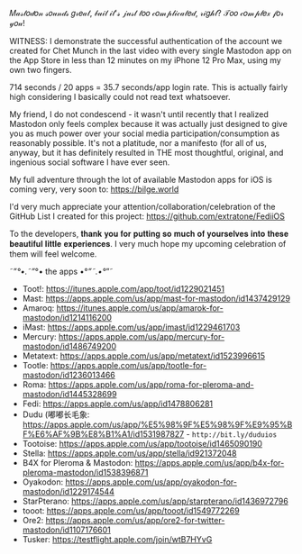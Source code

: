 𝑀𝒶𝓈𝓉𝑜𝒹𝑜𝓃 𝓈𝑜𝓊𝓃𝒹𝓈 𝑔𝓇𝑒𝒶𝓉, 𝒷𝓊𝒾𝓉 𝒾𝓉'𝓈 𝒿𝓊𝓈𝓉 𝓉𝑜𝑜 𝒸𝑜𝓂𝓅𝓁𝒾𝒸𝒶𝓉𝑒𝒹, 𝓇𝒾𝑔𝒽𝓉? 𝒯𝑜𝑜 𝒸𝑜𝓂𝓅𝓁𝑒𝓍 𝒻𝑜𝓇 𝓎𝑜𝓊!

WITNESS: I demonstrate the successful authentication of the account we created for Chet Munch in the last video with every single Mastodon app on the App Store in less than 12 minutes on my iPhone 12 Pro Max, using my own two fingers.

714 seconds / 20 apps = 35.7 seconds/app login rate. This is actually fairly high considering I basically could not read text whatsoever.

My friend, I do not condescend - it wasn't until recently that I realized Mastodon only feels complex because it was actually just designed to give you as much power over your social media participation/consumption as reasonably possible. It's not a platitude, nor a manifesto (for all of us, anyway, but it has definitely resulted in THE most thoughtful, original, and ingenious social software I have ever seen.

My full adventure through the lot of available Mastodon apps for iOS is coming very, very soon to: https://bilge.world 

I'd very much appreciate your attention/collaboration/celebration of the GitHub List I created for this project: https://github.com/extratone/FediiOS

To the developers, 𝐭𝐡𝐚𝐧𝐤 𝐲𝐨𝐮 𝐟𝐨𝐫 𝐩𝐮𝐭𝐭𝐢𝐧𝐠 𝐬𝐨 𝐦𝐮𝐜𝐡 𝐨𝐟 𝐲𝐨𝐮𝐫𝐬𝐞𝐥𝐯𝐞𝐬 𝐢𝐧𝐭𝐨 𝐭𝐡𝐞𝐬𝐞 𝐛𝐞𝐚𝐮𝐭𝐢𝐟𝐮𝐥 𝐥𝐢𝐭𝐭𝐥𝐞 𝐞𝐱𝐩𝐞𝐫𝐢𝐞𝐧𝐜𝐞𝐬. I very much hope my upcoming celebration of them will feel welcome.

˜”*°•.˜”*°• the apps •°*”˜.•°*”˜

- Toot!: https://itunes.apple.com/app/toot/id1229021451
- Mast: https://apps.apple.com/us/app/mast-for-mastodon/id1437429129
- Amaroq: https://itunes.apple.com/us/app/amarok-for-mastodon/id1214116200
- iMast: https://apps.apple.com/us/app/imast/id1229461703
- Mercury: https://apps.apple.com/us/app/mercury-for-mastodon/id1486749200
- Metatext: https://apps.apple.com/us/app/metatext/id1523996615
- Tootle: https://apps.apple.com/us/app/tootle-for-mastodon/id1236013466
- Roma: https://apps.apple.com/us/app/roma-for-pleroma-and-mastodon/id1445328699
- Fedi: https://apps.apple.com/us/app/id1478806281
- Dudu (嘟嘟长毛象: https://apps.apple.com/us/app/%E5%98%9F%E5%98%9F%E9%95%BF%E6%AF%9B%E8%B1%A1/id1531987827 - `http://bit.ly/duduios`
- Tootoise: https://apps.apple.com/us/app/tootoise/id1465090190
- Stella: https://apps.apple.com/us/app/stella/id921372048
- B4X for Pleroma & Mastodon: https://apps.apple.com/us/app/b4x-for-pleroma-mastodon/id1538396871
- Oyakodon: https://apps.apple.com/us/app/oyakodon-for-mastodon/id1229174544
- StarPterano: https://apps.apple.com/us/app/starpterano/id1436972796
- tooot: https://apps.apple.com/us/app/tooot/id1549772269
- Ore2: https://apps.apple.com/us/app/ore2-for-twitter-mastodon/id1107176601
- Tusker: https://testflight.apple.com/join/wtB7HYvG

